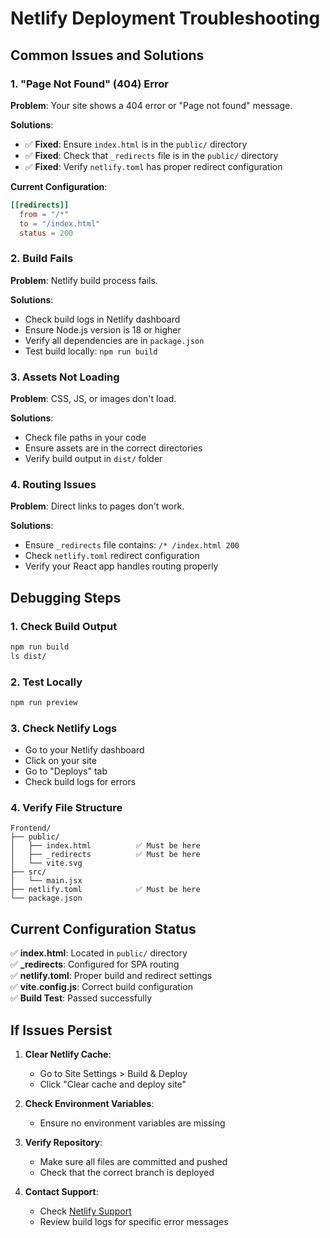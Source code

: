 # Netlify Deployment Troubleshooting

## Common Issues and Solutions

### 1. "Page Not Found" (404) Error

**Problem**: Your site shows a 404 error or "Page not found" message.

**Solutions**:
- ✅ **Fixed**: Ensure `index.html` is in the `public/` directory
- ✅ **Fixed**: Check that `_redirects` file is in the `public/` directory
- ✅ **Fixed**: Verify `netlify.toml` has proper redirect configuration

**Current Configuration**:
```toml
[[redirects]]
  from = "/*"
  to = "/index.html"
  status = 200
```

### 2. Build Fails

**Problem**: Netlify build process fails.

**Solutions**:
- Check build logs in Netlify dashboard
- Ensure Node.js version is 18 or higher
- Verify all dependencies are in `package.json`
- Test build locally: `npm run build`

### 3. Assets Not Loading

**Problem**: CSS, JS, or images don't load.

**Solutions**:
- Check file paths in your code
- Ensure assets are in the correct directories
- Verify build output in `dist/` folder

### 4. Routing Issues

**Problem**: Direct links to pages don't work.

**Solutions**:
- Ensure `_redirects` file contains: `/* /index.html 200`
- Check `netlify.toml` redirect configuration
- Verify your React app handles routing properly

## Debugging Steps

### 1. Check Build Output
```bash
npm run build
ls dist/
```

### 2. Test Locally
```bash
npm run preview
```

### 3. Check Netlify Logs
- Go to your Netlify dashboard
- Click on your site
- Go to "Deploys" tab
- Check build logs for errors

### 4. Verify File Structure
```
Frontend/
├── public/
│   ├── index.html          ✅ Must be here
│   ├── _redirects          ✅ Must be here
│   └── vite.svg
├── src/
│   └── main.jsx
├── netlify.toml            ✅ Must be here
└── package.json
```

## Current Configuration Status

✅ **index.html**: Located in `public/` directory  
✅ **_redirects**: Configured for SPA routing  
✅ **netlify.toml**: Proper build and redirect settings  
✅ **vite.config.js**: Correct build configuration  
✅ **Build Test**: Passed successfully  

## If Issues Persist

1. **Clear Netlify Cache**:
   - Go to Site Settings > Build & Deploy
   - Click "Clear cache and deploy site"

2. **Check Environment Variables**:
   - Ensure no environment variables are missing

3. **Verify Repository**:
   - Make sure all files are committed and pushed
   - Check that the correct branch is deployed

4. **Contact Support**:
   - Check [Netlify Support](https://docs.netlify.com/)
   - Review build logs for specific error messages 